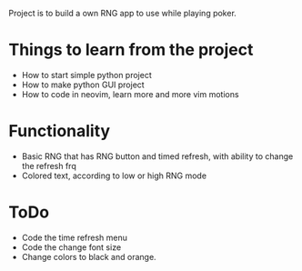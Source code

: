 Project is to build a own RNG app to use while playing poker.

# Things to learn from the project 
- How to start simple python project
- How to make python GUI project
- How to code in neovim, learn more and more vim motions

# Functionality
- Basic RNG that has RNG button and timed refresh, with ability to change the refresh frq
- Colored text, according to low or high RNG mode

# ToDo
- Code the time refresh menu
- Code the change font size
- Change colors to black and orange.

